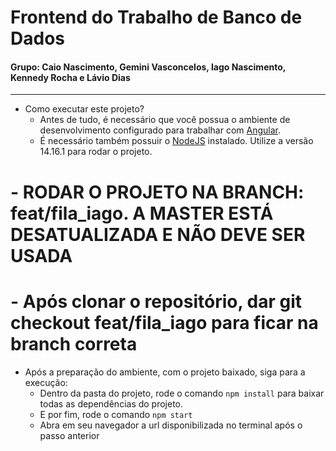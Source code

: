 # Frontend do Trabalho de Banco de Dados

#### Grupo: Caio Nascimento, Gemini Vasconcelos, Iago Nascimento, Kennedy Rocha e Lávio Dias

---

- Como executar este projeto?
  - Antes de tudo, é necessário que você possua o ambiente de desenvolvimento configurado para trabalhar com [Angular](https://angular.io/guide/setup-local).
  - É necessário também possuir o [NodeJS](https://nodejs.org/en/download) instalado. Utilize a versão 14.16.1 para rodar o projeto.

# - RODAR O PROJETO NA BRANCH: feat/fila_iago. A MASTER ESTÁ DESATUALIZADA E NÃO DEVE SER USADA

# - Após clonar o repositório, dar git checkout feat/fila_iago para ficar na branch correta

- Após a preparação do ambiente, com o projeto baixado, siga para a execução:
  - Dentro da pasta do projeto, rode o comando `npm install` para baixar todas as dependências do projeto.
  - E por fim, rode o comando `npm start`
  - Abra em seu navegador a url disponibilizada no terminal após o passo anterior

